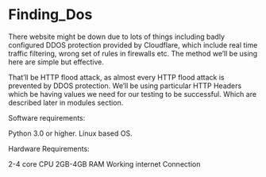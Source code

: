 # Finding_Dos
There website might be down due to lots of things including badly configured DDOS protection provided by Cloudflare, which include real time traffic filtering, wrong set of rules in firewalls etc. The method we’ll be using here are simple but effective.

That’ll be HTTP flood attack, as almost every HTTP flood attack is prevented by DDOS protection. We’ll be using particular HTTP Headers which be having values we need for our testing to be successful. Which are described later in modules section.

Software requirements:

Python 3.0 or higher. Linux based OS.

Hardware Requirements:

2-4 core CPU 2GB-4GB RAM Working internet Connection
